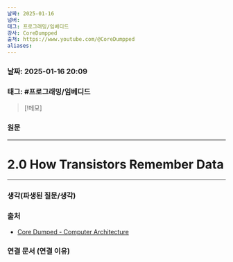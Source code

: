 ```yaml
---
날짜: 2025-01-16
넘버: 
태그: 프로그래밍/임베디드
강사: CoreDumpped
출처: https://www.youtube.com/@CoreDumpped
aliases:
---
```

### 날짜:  2025-01-16 20:09

### 태그: #프로그래밍/임베디드 
>[!메모]
>

### 원문
---
# 2.0 How Transistors Remember Data



---
### 생각(파생된 질문/생각)

### 출처
- [Core Dumped - Computer Architecture](https://www.youtube.com/@CoreDumpped)
### 연결 문서 (연결 이유)
